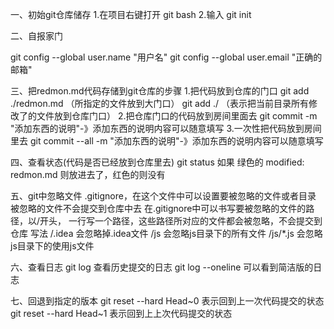 一、初始git仓库储存
1.在项目右键打开 git bash
2.输入 git init

二、自报家门

git config --global user.name  "用户名"
git config --global user.email "正确的邮箱"

三、把redmon.md代码存储到git仓库的步骤
1.把代码放到仓库的门口
git add ./redmon.md （所指定的文件放到大门口）
git add ./ （表示把当前目录所有修改了的文件放到仓库门口）
2.把仓库门口的代码放到房间里面去
git commit -m "添加东西的说明"-》添加东西的说明内容可以随意填写
3.一次性把代码放到房间里去
git commit --all -m "添加东西的说明"-》添加东西的说明内容可以随意填写

四、查看状态(代码是否已经放到仓库里去)
git status
如果 绿色的 modified:   redmon.md 则放进去了，红色的则没有

五、git中忽略文件
.gitignore，在这个文件中可以设置要被忽略的文件或者目录
被忽略的文件不会提交到仓库中去
在.gitignore中可以书写要被忽略的文件的路径，以/开头，
一行写一个路径，这些路径所对应的文件都会被忽略，不会提交到仓库
写法
   /.idea  会忽略掉.idea文件
   /js   会忽略js目录下的所有文件
   /js/*.js  会忽略js目录下的使用js文件

六、查看日志
  git log 查看历史提交的日志
  git log --oneline  可以看到简洁版的日志

七、回退到指定的版本
  git reset --hard Head~0 表示回到上一次代码提交的状态
  git reset --hard Head~1 表示回到上上次代码提交的状态


